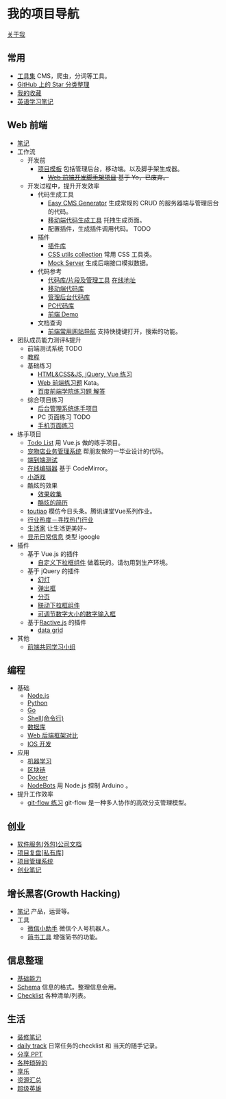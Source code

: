 # 我的项目导航
[关于我](https://github.com/iamjoel/about-me)

## 常用
* [工具集](https://github.com/iamjoel/tools) CMS，爬虫，分词等工具。
* [GitHub 上的 Star 分类整理](https://github.com/iamjoel/awesome-stars)
* [我的收藏](https://github.com/iamjoel/my-treasure)
* [英语学习笔记](https://github.com/iamjoel/english-learn)

## Web 前端
* [笔记](https://github.com/iamjoel/front-end-note)
* 工作流
  * 开发前
    * [项目模板](https://github.com/iamjoel/project-template) 包括管理后台，移动端。以及脚手架生成器。
      * ~~[Web 前端开发脚手架项目](https://github.com/iamjoel/front-end-scaffold) 基于 Yo，已废弃。~~
  * 开发过程中，提升开发效率
    * 代码生成工具
      * [Easy CMS Generator](https://github.com/iamjoel/easy-cms-generator) 生成常规的 CRUD 的服务器端与管理后台的代码。
      * [移动端代码生成工具](https://github.com/iamjoel/mobile-fe-generator) 托拽生成页面。
      * 配置插件，生成插件调用代码。 TODO
    * 插件
      * [插件库](https://github.com/iamjoel/front-end-plugins)
      * [CSS utils collection](https://github.com/iamjoel/css-utils-collection) 常用 CSS 工具类。
      * [Mock Server](https://github.com/iamjoel/mock-server) 生成后端接口模拟数据。
    * 代码参考
      * [代码库/片段及管理工具](https://github.com/iamjoel/front-end-codes) [在线地址](https://iamjoel.github.io/front-end-codes/tool/dist/index.html)
      * [移动端代码库](https://github.com/iamjoel/mobile-codes-collection)
      * [管理后台代码库](https://github.com/iamjoel/admin-codes-collection)
      * [PC代码库](https://github.com/iamjoel/pc-codes-collection)
      * [前端 Demo](https://github.com/iamjoel/front-end-demos)
    * 文档查询
      * [前端常用网站导航](https://iamjoel.github.io/bookmark-nav/src/front-end.html) 支持快捷键打开，搜索的功能。
* 团队成员能力测评&提升
  * 前端测试系统 TODO
  * [教程](https://github.com/iamjoel/front-end-course)
  * 基础练习
    * [HTML&CSS&JS, jQuery, Vue 练习](https://zhifeclub.github.io/front-end-learn/zero/nav/#task)
    * [Web 前端练习题](https://github.com/iamjoel/front-end-kata) Kata。
    * [百度前端学院练习题 解答](https://github.com/iamjoel/baidu-ife-task)
  * 综合项目练习
    * [后台管理系统练手项目](https://github.com/iamjoel/practise-front-end-admin)
    * PC 页面练习 TODO
    * [手机页面练习](https://github.com/iamjoel/practise-front-end-mobile)
* 练手项目
  * [Todo List](https://github.com/iamjoel/todolist) 用 Vue.js 做的练手项目。
  * [宠物店业务管理系统](https://github.com/iamjoel/pet-shop-manage) 帮朋友做的一毕业设计的代码。
  * [端到端测试](https://github.com/iamjoel/e2e-test)
  * [在线编辑器](https://github.com/iamjoel/web-ide) 基于 CodeMirror。
  * [小游戏](https://github.com/iamjoel/minigame)
  * 酷炫的效果
    * [效果收集](https://github.com/iamjoel/effect-collection)
    * [酷炫的简历](https://github.com/iamjoel/awesome-profile)
  * [toutiao](https://github.com/iamjoel/toutiao) 模仿今日头条。腾讯课堂Vue系列作业。
  * [行业热度－寻找热门行业](https://github.com/iamjoel/patsnap-hacking)
  * [生活家](https://github.com/iamjoel/life-artist) 让生活更美好~
  * [显示日常信息](https://github.com/iamjoel/grab-info-web) 类型 igoogle
* 插件
  * 基于 Vue.js 的插件
    * [自定义下拉框组件](https://github.com/iamjoel/custom-select) 做着玩的。请勿用到生产环境。
  * 基于 jQuery 的插件
    * [幻灯](https://github.com/iamjoel/simple-slide)
    * [弹出框](https://github.com/iamjoel/popup)
    * [分页](https://github.com/iamjoel/paging)
    * [联动下拉框组件](https://github.com/iamjoel/jquery-linkage-select)
    * [可调节数字大小的数字输入框](https://github.com/iamjoel/number-controller)
  * 基于[Ractive.js](http://www.ractivejs.org/) 的插件
    * [data grid](https://github.com/iamjoel/ractivegrid)
* 其他
  * [前端共同学习小组](https://github.com/iamjoel/front-end-community)

## 编程
* 基础
  * [Node.js](https://github.com/iamjoel/nodejs-note)
  * [Python](https://github.com/iamjoel/python-note)
  * [Go](https://github.com/iamjoel/go-note)
  * [Shell(命令行)](https://github.com/iamjoel/shell-note)
  * [数据库](https://github.com/iamjoel/database-note)
  * [Web 后端框架对比](https://github.com/iamjoel/web-framework-compare)
  * [IOS 开发](https://github.com/iamjoel/ios-note)
* 应用
  * [机器学习](https://github.com/iamjoel/machine-learning-note)
  * [区块链](https://github.com/iamjoel/blockchain-note)
  * [Docker](https://github.com/iamjoel/docker-note)
  * [NodeBots](https://github.com/iamjoel/nodebots-note) 用 Node.js 控制 Arduino 。
* 提升工作效率
  * [git-flow 练习](https://github.com/iamjoel/git-flow-playground) git-flow 是一种多人协作的高效分支管理模型。

## 创业
* [软件服务(外包)公司文档](https://github.com/iamjoel/it-service-doc)
* [项目复盘[私有库]](https://github.com/iamjoel/project-review)
* [项目管理系统](https://github.com/iamjoel/project-manage)
* [创业笔记](https://github.com/iamjoel/company-note)

## 增长黑客(Growth Hacking)
* [笔记](https://github.com/iamjoel/growth-hacking-note) 产品，运营等。
* 工具
  * [微信小助手](https://github.com/iamjoel/wechat-assistant) 微信个人号机器人。
  * [简书工具](https://github.com/iamjoel/jianshu-tools) 增强简书的功能。

## 信息整理
* [基础能力](https://github.com/iamjoel/basic-skill)
* [Schema](https://github.com/iamjoel/schema) 信息的格式。整理信息会用。
* [Checklist](https://github.com/iamjoel/checklist) 各种清单/列表。

## 生活
* [装修笔记](https://github.com/iamjoel/decorating-note)
* [daily track](https://github.com/iamjoel/daily-track) 日常任务的checklist 和 当天的随手记录。
* [分享 PPT](https://github.com/iamjoel/share)
* [各种琐碎的](https://github.com/iamjoel/notes)
* [享乐](https://github.com/iamjoel/hedonist)
* [资源汇总](https://github.com/iamjoel/resources)
* [超级英雄](https://github.com/iamjoel/superheros)

